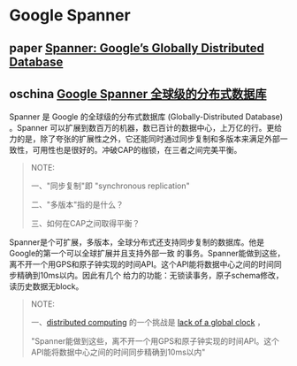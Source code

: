 # Google Spanner



## paper [Spanner: Google’s Globally Distributed Database](https://dl.acm.org/doi/pdf/10.1145/2491245)



## oschina [Google Spanner 全球级的分布式数据库](https://www.oschina.net/p/google-spanner)

Spanner 是 Google 的全球级的分布式数据库 (Globally-Distributed Database) 。Spanner 可以扩展到数百万的机器，数已百计的数据中心，上万亿的行。更给力的是，除了夸张的扩展性之外，它还能同时通过同步复制和多版本来满足外部一致性，可用性也是很好的。冲破CAP的枷锁，在三者之间完美平衡。

> NOTE: 
>
> 一、"同步复制"即 "synchronous replication"
>
> 二、"多版本"指的是什么？
>
> 三、如何在CAP之间取得平衡？

Spanner是个可扩展，多版本，全球分布式还支持同步复制的数据库。他是Google的第一个可以全球扩展并且支持外部一致 的事务。Spanner能做到这些，离不开一个用GPS和原子钟实现的时间API。这个API能将数据中心之间的时间同步精确到10ms以内。因此有几个 给力的功能：无锁读事务，原子schema修改，读历史数据无block。

> NOTE: 
>
> 一、[distributed computing](https://en.wikipedia.org/wiki/Distributed_computing) 的一个挑战是 [lack of a global clock](https://en.wikipedia.org/wiki/Clock_synchronization) ，
>
> "Spanner能做到这些，离不开一个用GPS和原子钟实现的时间API。这个API能将数据中心之间的时间同步精确到10ms以内"

